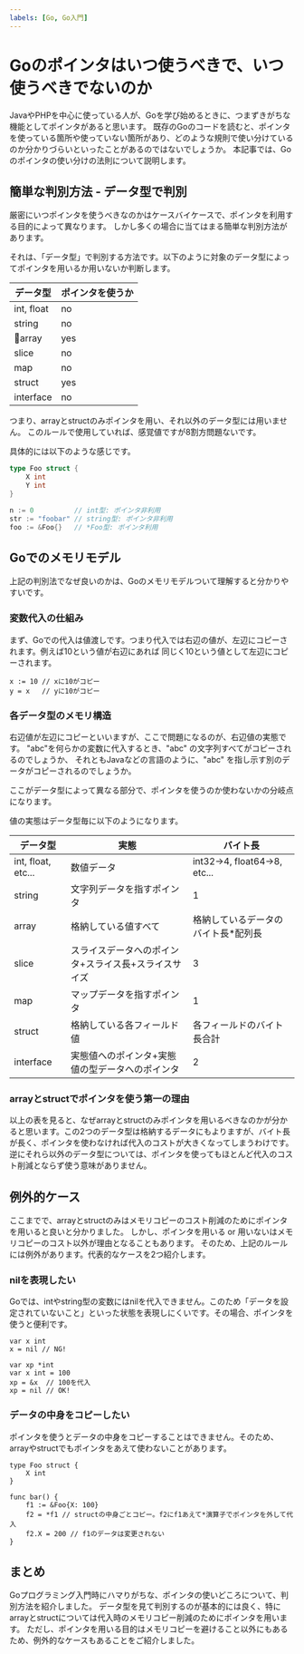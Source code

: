 ```yaml
---
labels: [Go, Go入門]
---
```


# Goのポインタはいつ使うべきで、いつ使うべきでないのか

JavaやPHPを中心に使っている人が、Goを学び始めるときに、つまずきがちな機能としてポインタがあると思います。
既存のGoのコードを読むと、ポインタを使っている箇所や使っていない箇所があり、どのような規則で使い分けているのか分かりづらいといったことがあるのではないでしょうか。
本記事では、Goのポインタの使い分けの法則について説明します。

## 簡単な判別方法 - データ型で判別

厳密にいつポインタを使うべきなのかはケースバイケースで、ポインタを利用する目的によって異なります。
しかし多くの場合に当てはまる簡単な判別方法があります。

それは、「データ型」で判別する方法です。以下のように対象のデータ型によってポインタを用いるか用いないか判断します。

データ型 | ポインタを使うか
--- |  ---
int, float | no
string | no
array | yes
slice | no
map | no
struct | yes
interface | no

つまり、arrayとstructのみポインタを用い、それ以外のデータ型には用いません。
このルールで使用していれば、感覚値ですが8割方問題ないです。

具体的には以下のような感じです。

```Go
type Foo struct {
	X int
	Y int
}

n := 0          // int型: ポインタ非利用
str := "foobar" // string型: ポインタ非利用
foo := &Foo{}   // *Foo型: ポインタ利用
```

## Goでのメモリモデル

上記の判別法でなぜ良いのかは、Goのメモリモデルついて理解すると分かりやすいです。

### 変数代入の仕組み

まず、Goでの代入は値渡しです。つまり代入では右辺の値が、左辺にコピーされます。例えば10という値が右辺にあれば
同じく10という値として左辺にコピーされます。

```
x := 10 // xに10がコピー
y = x   // yに10がコピー
```

### 各データ型のメモリ構造

右辺値が左辺にコピーといいますが、ここで問題になるのが、右辺値の実態です。
"abc"を何らかの変数に代入するとき、"abc" の文字列すべてがコピーされるのでしょうか、
それともJavaなどの言語のように、"abc" を指し示す別のデータがコピーされるのでしょうか。

ここがデータ型によって異なる部分で、ポインタを使うのか使わないかの分岐点になります。

値の実態はデータ型毎に以下のようになります。

データ型 | 実態 | バイト長
--- |  --- | ---
int, float, etc... | 数値データ | int32→4, float64→8, etc...
string | 文字列データを指すポインタ | 1
array | 格納している値すべて | 格納しているデータのバイト長*配列長
slice | スライスデータへのポインタ+スライス長+スライスサイズ | 3
map | マップデータを指すポインタ | 1
struct | 格納している各フィールド値 | 各フィールドのバイト長合計
interface | 実態値へのポインタ+実態値の型データへのポインタ | 2

### arrayとstructでポインタを使う第一の理由

以上の表を見ると、なぜarrayとstructのみポインタを用いるべきなのかが分かると思います。この2つのデータ型は格納するデータにもよりますが、バイト長が長く、ポインタを使わなければ代入のコストが大きくなってしまうわけです。
逆にそれら以外のデータ型については、ポインタを使ってもほとんど代入のコスト削減とならず使う意味がありません。

## 例外的ケース

ここまでで、arrayとstructのみはメモリコピーのコスト削減のためにポインタを用いると良いと分かりました。
しかし、ポインタを用いる or 用いないはメモリコピーのコスト以外が理由となることもあります。
そのため、上記のルールには例外があります。代表的なケースを2つ紹介します。

### nilを表現したい

Goでは、intやstring型の変数にはnilを代入できません。このため「データを設定されていないこと」といった状態を表現しにくいです。その場合、ポインタを使うと便利です。

```
var x int
x = nil // NG!

var xp *int
var x int = 100
xp = &x  // 100を代入
xp = nil // OK!
```

### データの中身をコピーしたい

ポインタを使うとデータの中身をコピーすることはできません。そのため、arrayやstructでもポインタをあえて使わないことがあります。

```
type Foo struct {
	X int
}

func bar() {
	f1 := &Foo{X: 100}
	f2 = *f1 // structの中身ごとコピー。f2にf1あえて*演算子でポインタを外して代入
	f2.X = 200 // f1のデータは変更されない
}
```

## まとめ

Goプログラミング入門時にハマりがちな、ポインタの使いどころについて、判別方法を紹介しました。
データ型を見て判別するのが基本的には良く、特にarrayとstructについては代入時のメモリコピー削減のためにポインタを用います。
ただし、ポインタを用いる目的はメモリコピーを避けること以外にもあるため、例外的なケースもあることをご紹介しました。
